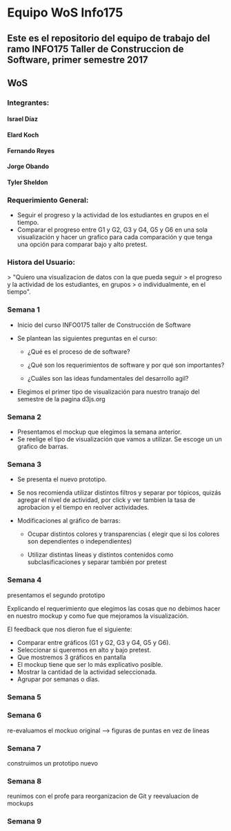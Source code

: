 <h1>Equipo WoS Info175 </h1>

<h2>Este es el repositorio del equipo de trabajo del ramo INFO175 Taller de Construccion de Software, primer semestre 2017 </h2>

<h2>WoS </h2>

<h3>Integrantes: 	</h3>
  <p>
    <h4>Israel Díaz</h4>
    <h4>Elard Koch</h4>
    <h4>Fernando Reyes</h4>
    <h4>Jorge Obando</h4>
    <h4>Tyler Sheldon</h4>
  </p>


  


<h3>Requerimiento General: </h3>

* Seguir el progreso y la actividad de los estudiantes en grupos en el tiempo. 
* Comparar el progreso entre G1 y G2, G3 y G4, G5 y G6 en una sola visualización y hacer un grafico para cada comparación y que tenga una opción para comparar bajo y alto pretest. 

<h3>Histora del Usuario: </h3>
  > "Quiero una visualizacion de datos con la que pueda seguir 
  > el progreso y la actividad de los estudiantes, en grupos 
  > o individualmente, en el tiempo".

<h3>Semana 1</h3>

* Inicio del curso INFO0175 taller de Construcción de Software 
* Se plantean las siguientes preguntas en el curso:

  * ¿Qué es el proceso de de software?
  
  * ¿Qué son los requerimientos de software y por qué son importantes?
  
  * ¿Cuáles son las ideas fundamentales del desarrollo agil?
 
* Elegimos el primer tipo de visualización para nuestro tranajo del semestre de la pagina d3js.org
  
<h3>Semana 2</h3>

* Presentamos el mockup que elegimos la semana anterior. 
* Se reelige el tipo de visualización que vamos a utilizar. Se escoge un un grafico de barras.

<h3>Semana 3</h3>

* Se presenta el nuevo prototipo.
* Se nos recomienda utilizar distintos filtros y separar por tópicos, quizás agregar el nivel de actividad, por click y ver tambien la tasa de aprobacion y el tiempo en reolver actividades.
* Modificaciones al gráfico de barras:

  * Ocupar distintos colores y transparencias ( elegir que si los colores son dependientes o independientes)
  
  * Utilizar distintas líneas y distintos contenidos como subclasificaciones y separar también por pretest
  
<h3>Semana 4</h3>
  <p> presentamos el segundo prototipo </p>
  <p> Explicando el requerimiento que elegimos las cosas que no debimos hacer en nuestro mockup y como fue que mejoramos la visualización. </p>
  
El feedback que nos dieron fue el siguiente:

* Comparar entre gráficos (G1 y G2, G3 y G4, G5 y G6).
* Seleccionar si queremos en alto y bajo pretest.
* Que mostremos 3 gráficos en pantalla
* El mockup tiene que ser lo más explicativo posible.
* Mostrar la cantidad de la actividad seleccionada.
* Agrupar por semanas o días.
    
<h3>Semana 5</h3>
  <p> </p>
<h3>Semana 6</h3>
  <p> re-evaluamos el mockuo original --> figuras de puntas en vez de lineas </p>
<h3>Semana 7</h3>
  <p> construimos un prototipo nuevo
<h3>Semana 8</h3>
  <p> reunimos con el profe para reorganizacion de Git y reevaluacion de mockups </p>
<h3>Semana 9</h3>


